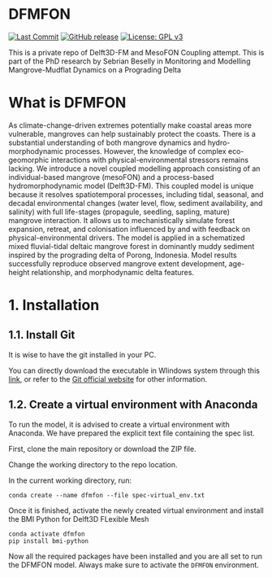 # DFMFON
[![Last Commit](https://img.shields.io/github/last-commit/smbeselly/DFMFON/commits/main)](
https://github.com/smbeselly/DFMFON/commits/main)
[![GitHub release](https://img.shields.io/github/release/smbeselly/DFMFON)](https://GitHub.com/smbeselly/DFMFON/releases/)
[![License: GPL v3](https://img.shields.io/badge/License-GPLv3-blue.svg)](https://www.gnu.org/licenses/gpl-3.0)

This is a private repo of Delft3D-FM and MesoFON Coupling attempt. This is part of the PhD research by Sebrian Beselly in Monitoring and Modelling Mangrove-Mudflat Dynamics on a Prograding Delta

# What is DFMFON

As climate-change-driven extremes potentially make coastal areas more vulnerable, mangroves can help sustainably protect the coasts. There is a substantial understanding of both mangrove dynamics and hydro-morphodynamic processes. However, the knowledge of complex eco-geomorphic interactions with physical-environmental stressors remains lacking. We introduce a novel coupled modelling approach consisting of an individual-based mangrove (mesoFON) and a process-based hydromorphodynamic model (Delft3D-FM). This coupled model is unique because it resolves spatiotemporal processes, including tidal, seasonal, and decadal environmental changes (water level, flow, sediment availability, and salinity) with full life-stages (propagule, seedling, sapling, mature) mangrove interaction. It allows us to mechanistically simulate forest expansion, retreat, and colonisation influenced by and with feedback on physical-environmental drivers. The model is applied in a schematized mixed fluvial-tidal deltaic mangrove forest in dominantly muddy sediment inspired by the prograding delta of Porong, Indonesia. Model results successfully reproduce observed mangrove extent development, age-height relationship, and morphodynamic delta features.

# 1. Installation
## 1.1. Install Git
It is wise to have the git installed in your PC.

You can directly download the executable in WIindows system through this [link](https://git-scm.com/download/win), or refer to the [Git official website](https://git-scm.com/) for other information. 
## 1.2. Create a virtual environment with Anaconda
To run the model, it is advised to create a virtual environment with Anaconda. We have prepared the explicit text file containing the spec list.

First, clone the main repository or download the ZIP file.

Change the working directory to the repo location.

In the current working directory, run:

    conda create --name dfmfon --file spec-virtual_env.txt

Once it is finished, activate the newly created virtual environment and install the BMI Python for Delft3D FLexible Mesh

    conda activate dfmfon
    pip install bmi-python

Now all the required packages have been installed and you are all set to run the DFMFON model. Always make sure to activate the `DFMFON` environment.


